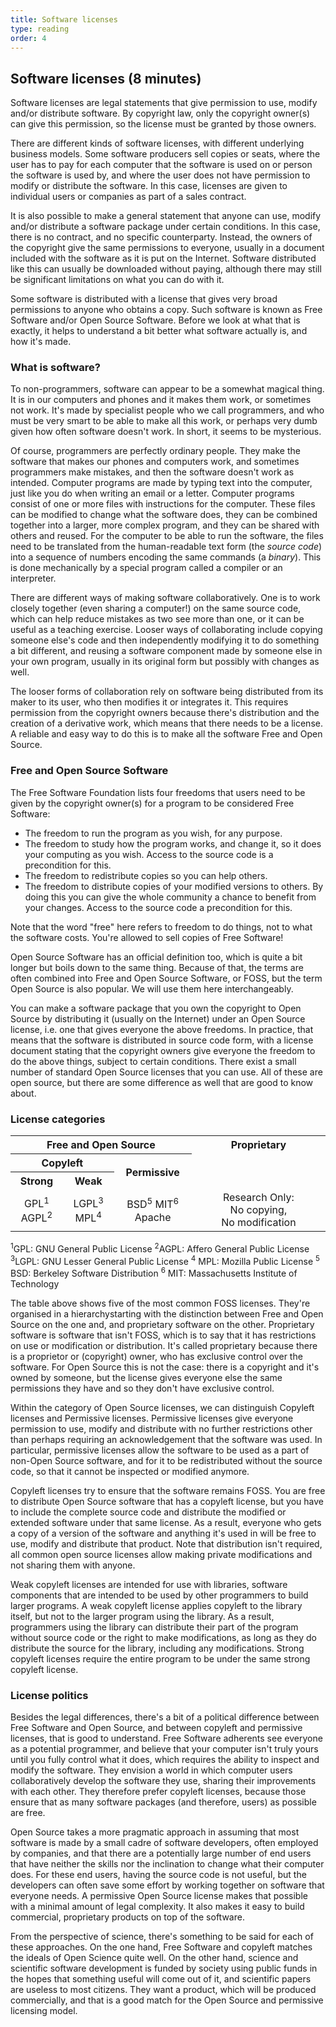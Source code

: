 ```yaml
---
title: Software licenses
type: reading
order: 4
---
```


## Software licenses (8 minutes)

Software licenses are legal statements that give permission to use, modify and/or distribute software. By copyright law, only the copyright owner(s) can give this permission, so the license must be granted by those owners.

There are different kinds of software licenses, with different underlying business models. Some software producers sell copies or seats, where the user has to pay for each computer that the software is used on or person the software is used by, and where the user does not have permission to modify or distribute the software. In this case, licenses are given to individual users or companies as part of a sales contract.

It is also possible to make a general statement that anyone can use, modify and/or distribute a software package under certain conditions. In this case, there is no contract, and no specific counterparty. Instead, the owners of the copyright give the same permissions to everyone, usually in a document included with the software as it is put on the Internet. Software distributed like this can usually be downloaded without paying, although there may still be significant limitations on what you can do with it.

Some software is distributed with a license that gives very broad permissions to anyone who obtains a copy. Such software is known as Free Software and/or Open Source Software. Before we look at what that is exactly, it helps to understand a bit better what software actually is, and how it's made.

### What is software?

To non-programmers, software can appear to be a somewhat magical thing. It is in our computers and phones and it makes them work, or sometimes not work. It's made by specialist people who we call programmers, and who must be very smart to be able to make all this work, or perhaps very dumb given how often software doesn't work. In short, it seems to be mysterious.

Of course, programmers are perfectly ordinary people. They make the software that makes our phones and computers work, and sometimes programmers make mistakes, and then the software doesn't work as intended. Computer programs are made by typing text into the computer, just like you do when writing an email or a letter. Computer programs consist of one or more files with instructions for the computer. These files can be modified to change what the software does, they can be combined together into a larger, more complex program, and they can be shared with others and reused. For the computer to be able to run the software, the files need to be translated from the human-readable text form (the *source code*) into a sequence of numbers encoding the same commands (a *binary*). This is done mechanically by a special program called a compiler or an interpreter.

There are different ways of making software collaboratively. One is to work closely together (even sharing a computer!) on the same source code, which can help reduce mistakes as two see more than one, or it can be useful as a teaching exercise. Looser ways of collaborating include copying someone else's code and then independently modifying it to do something a bit different, and reusing a software component made by someone else in your own program, usually in its original form but possibly with changes as well.

The looser forms of collaboration rely on software being distributed from its maker to its user, who then modifies it or integrates it. This requires permission from the copyright owners because there's distribution and the creation of a derivative work, which means that there needs to be a license. A reliable and easy way to do this is to make all the software Free and Open Source.

### Free and Open Source Software

The Free Software Foundation lists four freedoms that users need to be given by the copyright owner(s) for a program to be considered Free Software:

- The freedom to run the program as you wish, for any purpose.
- The freedom to study how the program works, and change it, so it does your computing as you wish. Access to the source code is a precondition for this.
- The freedom to redistribute copies so you can help others.
- The freedom to distribute copies of your modified versions to others. By doing this you can give the whole community a chance to benefit from your changes. Access to the source code a precondition for this.

Note that the word "free" here refers to freedom to do things, not to what the software costs. You're allowed to sell copies of Free Software!

Open Source Software has an official definition too, which is quite a bit longer but boils down to the same thing. Because of that, the terms are often combined into Free and Open Source Software, or FOSS, but the term Open Source is also popular. We will use them here interchangeably.

You can make a software package that you own the copyright to Open Source by distributing it (usually on the Internet) under an Open Source license, i.e. one that gives everyone the above freedoms. In practice, that means that the software is distributed in source code form, with a license document stating that the copyright owners give everyone the freedom to do the above things, subject to certain conditions. There exist a small number of standard Open Source licenses that you can use. All of these are open source, but there are some difference as well that are good to know about.

### License categories

<table>
    <tr align="center">
        <th colspan="3">Free and Open Source</th>
        <th rowspan="3" valign="top">Proprietary</th>
    </tr>
    <tr align="center">
        <th colspan="2">Copyleft</th>
        <th rowspan="2">Permissive</th>
    </tr>
    <tr align="center">
        <th>Strong</th>
        <th>Weak</th>
    </tr>
    <tr align="center">
      <td>GPL<sup>1</sup> AGPL<sup>2</sup></td>
      <td>LGPL<sup>3</sup> MPL<sup>4</sup></td>
      <td>BSD<sup>5</sup> MIT<sup>6</sup> Apache</td>
          <td>Research Only: No&nbsp;copying, No&nbsp;modification</td>
    </tr>
</table>
<div class="footnote">
  <sup>1</sup>GPL: GNU General Public License <sup>2</sup>AGPL: Affero General Public License <sup>3</sup>LGPL: GNU Lesser General Public License <sup>4</sup> MPL: Mozilla Public License <sup>5</sup> BSD: Berkeley Software Distribution <sup>6</sup> MIT: Massachusetts Institute of Technology
</div>

The table above shows five of the most common FOSS licenses. They're organised in a hierarchystarting with the distinction between Free and Open Source on the one and, and proprietary software on the other. Proprietary software is software that isn't FOSS, which is to say that it has restrictions on use or modification or distribution. It's called proprietary because there is a proprietor or (copyright) owner, who has exclusive control over the software. For Open Source this is not the case: there is a copyright and it's owned by someone, but the license gives everyone else the same permissions they have and so they don't have exclusive control.

Within the category of Open Source licenses, we can distinguish Copyleft licenses and Permissive licenses. Permissive licenses give everyone permission to use, modify and distribute with no further restrictions other than perhaps requiring an acknowledgement that the software was used. In particular, permissive licenses allow the software to be used as a part of non-Open Source software, and for it to be redistributed without the source code, so that it cannot be inspected or modified anymore.

Copyleft licenses try to ensure that the software remains FOSS. You are free to distribute Open Source software that has a copyleft license, but you have to include the complete source code and distribute the modified or extended software under that same license. As a result, everyone who gets a copy of a version of the software and anything it's used in will be free to use, modify and distribute that product. Note that distribution isn't required, all common open source licenses allow making private modifications and not sharing them with anyone.

Weak copyleft licenses are intended for use with libraries, software components that are intended to be used by other programmers to build larger programs. A weak copyleft license applies copyleft to the library itself, but not to the larger program using the library. As a result, programmers using the library can distribute their part of the program without source code or the right to make modifications, as long as they do distribute the source for the library, including any modifications. Strong copyleft licenses require the entire program to be under the same strong copyleft license.

### License politics

Besides the legal differences, there's a bit of a political difference between Free Software and Open Source, and between copyleft and permissive licenses, that is good to understand. Free Software adherents see everyone as a potential programmer, and believe that your computer isn't truly yours until you fully control what it does, which requires the ability to inspect and modify the software. They envision a world in which computer users collaboratively develop the software they use, sharing their improvements with each other. They therefore prefer copyleft licenses, because those ensure that as many software packages (and therefore, users) as possible are free.

Open Source takes a more pragmatic approach in assuming that most software is made by a small cadre of software developers, often employed by companies, and that there are a potentially large number of end users that have neither the skills nor the inclination to change what their computer does. For these end users, having the source code is not useful, but the developers can often save some effort by working together on software that everyone needs. A permissive Open Source license makes that possible with a minimal amount of legal complexity. It also makes it easy to build commercial, proprietary products on top of the software.

From the perspective of science, there's something to be said for each of these approaches. On the one hand, Free Software and copyleft matches the ideals of Open Science quite well. On the other hand, science and scientific software development is funded by society using public funds in the hopes that something useful will come out of it, and scientific papers are useless to most citizens. They want a product, which will be produced commercially, and that is a good match for the Open Source and permissive licensing model.

